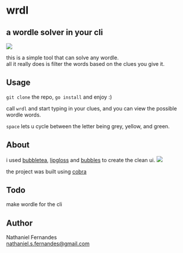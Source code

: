 # wrdl

## a wordle solver in your cli

![](https://cdn.discordapp.com/attachments/792686378366009354/962555114986569768/unknown.png)

this is a simple tool that can solve any wordle. <br/>
all it really does is filter the words based on the clues you
give it.

## Usage

`git clone` the repo, `go install` and enjoy :) <br/>

call `wrdl` and start typing in your clues, and you can view the possible wordle words.

`space` lets u cycle between the letter being grey, yellow, and green.

## About

i used [bubbletea](https://github.com/charmbracelet/bubbletea), [lipgloss](https://github.com/charmbracelet/lipgloss) and [bubbles](https://github.com/charmbracelet/bubbles) to create the clean ui.
![](https://cdn.discordapp.com/attachments/792686378366009354/962554941099098203/unknown.png)

the project was built using [cobra](https://github.com/spf13/cobra)

## Todo

make wordle for the cli

## Author

Nathaniel Fernandes <br/> nathaniel.s.fernandes@gmail.com
